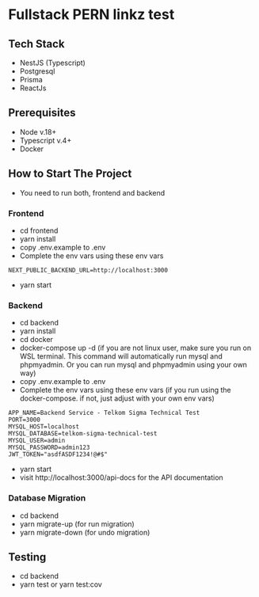 # Fullstack PERN linkz test

## Tech Stack
- NestJS (Typescript)
- Postgresql
- Prisma
- ReactJs

## Prerequisites
- Node v.18+
- Typescript v.4+
- Docker

## How to Start The Project
- You need to run both, frontend and backend

### Frontend
- cd frontend
- yarn install
- copy .env.example to .env
- Complete the env vars using these env vars
```
NEXT_PUBLIC_BACKEND_URL=http://localhost:3000
```
- yarn start

### Backend
- cd backend
- yarn install
- cd docker
- docker-compose up -d (if you are not linux user, make sure you run on WSL terminal. This command will automatically run mysql and phpmyadmin. Or you can run mysql and phpmyadmin using your own way)
- copy .env.example to .env
- Complete the env vars using these env vars (if you run using the docker-compose. if not, just adjust with your own env vars)
```
APP_NAME=Backend Service - Telkom Sigma Technical Test
PORT=3000
MYSQL_HOST=localhost
MYSQL_DATABASE=telkom-sigma-technical-test
MYSQL_USER=admin
MYSQL_PASSWORD=admin123
JWT_TOKEN="asdfASDF1234!@#$"
```
- yarn start
- visit http://localhost:3000/api-docs for the API documentation

### Database Migration
- cd backend
- yarn migrate-up (for run migration)
- yarn migrate-down (for undo migration)

## Testing
- cd backend
- yarn test or yarn test:cov
